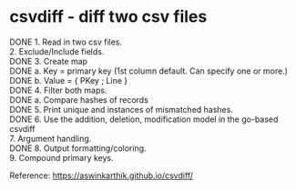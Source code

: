# csvdiff - diff two csv files  
  
DONE 1. Read in two csv files.  
2. Exclude/Include fields.  
DONE 3. Create map  
DONE    a. Key = primary key (1st column default. Can specify one or more.)  
DONE     b. Value = { PKey ; Line }  
DONE 4. Filter both maps.   
DONE     a. Compare hashes of records   
DONE 5. Print unique and instances of mismatched hashes.  
DONE 6. Use the addition, deletion, modification model in the go-based csvdiff   
7. Argument handling.  
DONE 8. Output formatting/coloring.  
9. Compound primary keys.  
  
Reference: https://aswinkarthik.github.io/csvdiff/  
